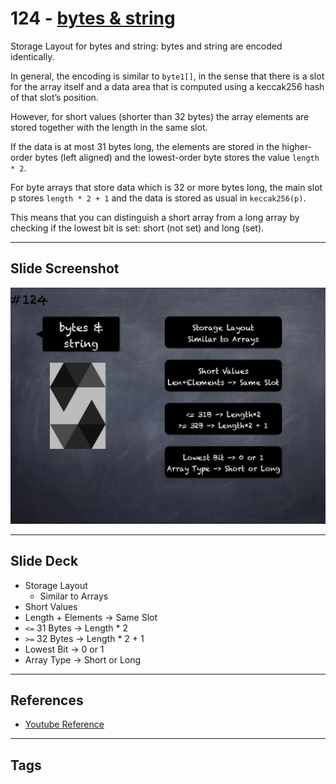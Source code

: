 # 124 - [bytes & string](bytes%20&%20string.md)
Storage Layout for bytes and string: bytes and string are encoded identically. 

In general, the encoding is similar to `byte1[]`, in the sense that there is a slot for the array itself and a data area that is computed using a keccak256 hash of that slot’s position. 

However, for short values (shorter than 32 bytes) the array elements are stored together with the length in the same slot.

If the data is at most 31 bytes long, the elements are stored in the higher-order bytes (left aligned) and the lowest-order byte stores the value `length * 2`. 

For byte arrays that store data which is 32 or more bytes long, the main slot p stores `length * 2 + 1` and the data is stored as usual in `keccak256(p)`. 

This means that you can distinguish a short array from a long array by checking if the lowest bit is set: short (not set) and long (set).

___
## Slide Screenshot
![124.png](../images/solidity201/124.png)
___
## Slide Deck
- Storage Layout
	- Similar to Arrays
- Short Values
- Length + Elements -> Same Slot
- `<=` 31 Bytes -> Length \* 2
- `>=` 32 Bytes -> Length \* 2 + 1
- Lowest Bit -> 0 or 1
- Array Type -> Short or Long
___
## References
- [Youtube Reference](https://youtu.be/TqMIbouwePE?t=315)
___
## Tags